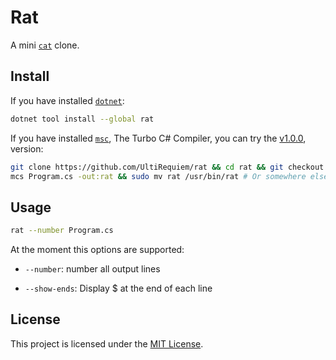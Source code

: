 # Rat

A mini [`cat`](<https://en.wikipedia.org/wiki/Cat_(Unix)>) clone.

## Install

If you have installed
[`dotnet`](https://docs.microsoft.com/en-us/dotnet/core/tools):

```sh
dotnet tool install --global rat
```

If you have installed
[`msc`](https://www.mono-project.com/docs/about-mono/languages/csharp), The
Turbo C# Compiler, you can try the
[v1.0.0](https://github.com/UltiRequiem/rat/tree/v1.0.0), version:

```sh
git clone https://github.com/UltiRequiem/rat && cd rat && git checkout 423c4b7;
mcs Program.cs -out:rat && sudo mv rat /usr/bin/rat # Or somewhere else in the $PATH
```

## Usage

```sh
rat --number Program.cs
```

At the moment this options are supported:

- `--number`: number all output lines

- `--show-ends`: Display $ at the end of each line

## License

This project is licensed under the [MIT License](./license).
